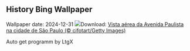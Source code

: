 ## History Bing Wallpaper
Wallpaper date: 2024-12-31
![](https://www.bing.com/th?id=OHR.CorridadeSaoSilvestre_PT-BR4824975840_UHD.jpg&w=1000)Download: [Vista aérea da Avenida Paulista na cidade de São Paulo (© cifotart/Getty Images)](https://www.bing.com/th?id=OHR.CorridadeSaoSilvestre_PT-BR4824975840_UHD.jpg)

Auto get programm by LtgX
